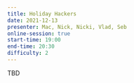 ```yaml
---
title: Holiday Hackers
date: 2021-12-13
presenter: Mac, Nick, Nicki, Vlad, Seb
online-session: true
start-time: 19:00
end-time: 20:30
difficulty: 2
---
```


TBD